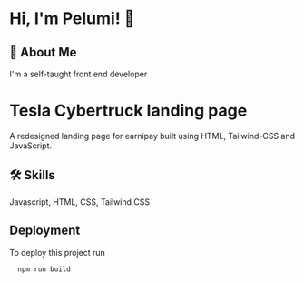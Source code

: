 
# Hi, I'm Pelumi! 👋


## 🚀 About Me
I'm a self-taught front end developer


# Tesla Cybertruck landing page

A redesigned landing page for earnipay built using HTML, Tailwind-CSS and JavaScript.


## 🛠 Skills
Javascript, HTML, CSS, Tailwind CSS


## Deployment

To deploy this project run

```bash
  npm run build
```

